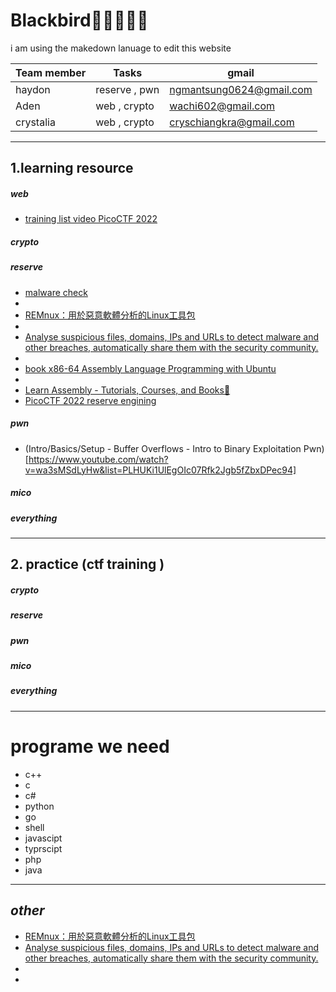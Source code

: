# Blackbird🦅🦅🦅🦅🦅


i am using the makedown lanuage to edit this website 




| Team member | Tasks | gmail |
|----------|----------|----------|
| haydon    | reserve , pwn      | ngmantsung0624@gmail.com     |
| Aden      | web , crypto    | wachi602@gmail.com     |
| crystalia      | web , crypto    | cryschiangkra@gmail.com     |










***
## 1.learning resource
##### *web* 
+ [training list video PicoCTF 2022 ](https://www.youtube.com/watch?v=fLUyyhE1rFk&list=PL1H1sBF1VAKXlstTqPdp9L-CfyGoAu80J&index=2)
##### *crypto*
##### *reserve* 

+ [malware check ](https://vx-underground.org)
+ 
+ [REMnux：用於惡意軟體分析的Linux工具包](https://docs.remnux.org/install-distro/install-from-scratch)
+ 
+ [Analyse suspicious files, domains, IPs and URLs to detect malware and other breaches, automatically share them with the security community.](https://www.virustotal.com/gui/home/upload)
+ 
+ [book x86-64 Assembly Language Programming with Ubuntu](http://www.egr.unlv.edu/~ed/assembly64.pdf)
+
+ [Learn Assembly - Tutorials, Courses, and Books📕](https://gitconnected.com/learn/assembly-language)
+ [PicoCTF 2022 reserve engining ](https://www.youtube.com/watch?v=1OdYAzk5fGE&list=PL1H1sBF1VAKUp9mElvX079qK3UNI2b3ek)
##### *pwn*
+ (Intro/Basics/Setup - Buffer Overflows - Intro to Binary Exploitation Pwn)[https://www.youtube.com/watch?v=wa3sMSdLyHw&list=PLHUKi1UlEgOIc07Rfk2Jgb5fZbxDPec94]
##### *mico* 
##### *everything*



***
## 2. **practice (ctf training )**
##### *crypto*
##### *reserve* 
##### *pwn*
##### *mico* 
##### *everything*

***
# programe we need 
+ c++
+ c
+ c#
+ python 
+ go
+ shell 
+ javascipt 
+ typrscipt 
+ php
+ java




***
## *other*
+ [REMnux：用於惡意軟體分析的Linux工具包](https://docs.remnux.org/install-distro/install-from-scratch)
+ [Analyse suspicious files, domains, IPs and URLs to detect malware and other breaches, automatically share them with the security community.](https://www.virustotal.com/gui/home/upload)
+
+
